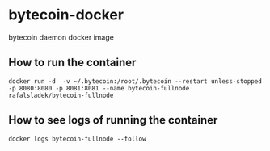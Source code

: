 # bytecoin-docker
bytecoin daemon docker image


## How to run the container
```
docker run -d  -v ~/.bytecoin:/root/.bytecoin --restart unless-stopped -p 8080:8080 -p 8081:8081 --name bytecoin-fullnode rafalsladek/bytecoin-fullnode 
```

## How to see logs of running the container
```
docker logs bytecoin-fullnode --follow
```
